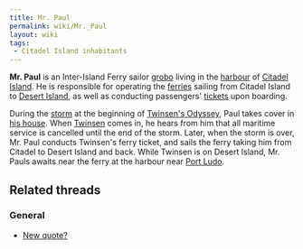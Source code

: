 ```yaml
---
title: Mr. Paul
permalink: wiki/Mr._Paul
layout: wiki
tags:
 - Citadel Island inhabitants
---
```


**Mr. Paul** is an Inter-Island Ferry sailor [grobo](grobo "wikilink")
living in the [harbour](Citadel_Island_harbour "wikilink") of [Citadel
Island](Citadel_Island "wikilink"). He is responsible for operating the
[ferries](ferry "wikilink") sailing from Citadel Island to [Desert
Island](Desert_Island "wikilink"), as well as conducting passengers'
[tickets](ferry_ticket "wikilink") upon boarding.

During the [storm](storm "wikilink") at the beginning of [Twinsen's
Odyssey](Twinsen's_Odyssey "wikilink"), Paul takes cover in [his
house](Mr._Paul's_house "wikilink"). When [Twinsen](Twinsen "wikilink")
comes in, he hears from him that all maritime service is cancelled until
the end of the storm. Later, when the storm is over, Mr. Paul conducts
Twinsen's ferry ticket, and sails the ferry taking him from Citadel to
Desert Island and back. While Twinsen is on Desert Island, Mr. Pauls
awaits near the ferry at the harbour near [Port
Ludo](Port_Ludo "wikilink").

## Related threads

### General

- [New quote?](https://forum.magicball.net/showthread.php?t=3467)
